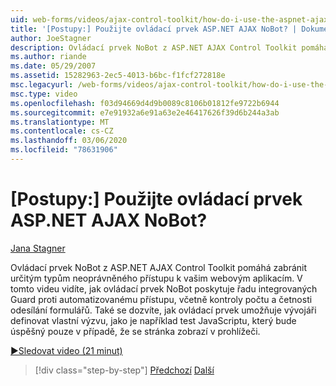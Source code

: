 ```yaml
---
uid: web-forms/videos/ajax-control-toolkit/how-do-i-use-the-aspnet-ajax-nobot-control
title: '[Postupy:] Použijte ovládací prvek ASP.NET AJAX NoBot? | Dokumenty Microsoft'
author: JoeStagner
description: Ovládací prvek NoBot z ASP.NET AJAX Control Toolkit pomáhá zabránit určitým typům neoprávněného přístupu k vašim webovým aplikacím. V tomto videu vidíte, jak...
ms.author: riande
ms.date: 05/29/2007
ms.assetid: 15282963-2ec5-4013-b6bc-f1fcf272818e
msc.legacyurl: /web-forms/videos/ajax-control-toolkit/how-do-i-use-the-aspnet-ajax-nobot-control
msc.type: video
ms.openlocfilehash: f03d94669d4d9b0089c8106b01812fe9722b6944
ms.sourcegitcommit: e7e91932a6e91a63e2e46417626f39d6b244a3ab
ms.translationtype: MT
ms.contentlocale: cs-CZ
ms.lasthandoff: 03/06/2020
ms.locfileid: "78631906"
---
```

# <a name="how-do-i-use-the-aspnet-ajax-nobot-control"></a>[Postupy:] Použijte ovládací prvek ASP.NET AJAX NoBot?

[Jana Stagner](https://github.com/JoeStagner)

Ovládací prvek NoBot z ASP.NET AJAX Control Toolkit pomáhá zabránit určitým typům neoprávněného přístupu k vašim webovým aplikacím. V tomto videu vidíte, jak ovládací prvek NoBot poskytuje řadu integrovaných Guard proti automatizovanému přístupu, včetně kontroly počtu a četnosti odesílání formulářů. Také se dozvíte, jak ovládací prvek umožňuje vývojáři definovat vlastní výzvu, jako je například test JavaScriptu, který bude úspěšný pouze v případě, že se stránka zobrazí v prohlížeči.

[&#9654;Sledovat video (21 minut)](https://channel9.msdn.com/Blogs/ASP-NET-Site-Videos/how-do-i-use-the-aspnet-ajax-nobot-control)

> [!div class="step-by-step"]
> [Předchozí](how-do-i-use-the-aspnet-ajax-mutuallyexclusive-checkbox-extender.md)
> [Další](how-do-i-use-the-aspnet-ajax-listsearch-extender.md)
